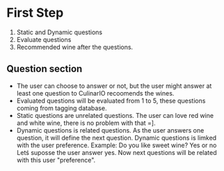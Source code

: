 # First Step
1. Static and Dynamic questions
2. Evaluate questions
3. Recommended wine after the questions.


## Question section
- The user can choose to answer or not, but the user might answer at least one question to CulinarIO recoomends the wines.
- Evaluated questions will be evaluated from 1 to 5, these questions coming from tagging database.
- Static questions are unrelated questions. The user can love red wine and white wine, there is no problem with that =].
- Dynamic questions is related questions. As the user answers one question, it will define the next question. Dynamic questions is limked with the user preference.
Example: 
Do you like sweet wine?
Yes or no 
Letś suposse the user answer yes. Now next questions will be related with this user "preference".
